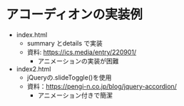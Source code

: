 # アコーディオンの実装例

- index.html
    - summary とdetails で実装
    - 資料: https://ics.media/entry/220901/
        - アニメーションの実装が困難
- index2.html
    - jQueryの.slideToggle()を使用
    - 資料：https://pengi-n.co.jp/blog/jquery-accordion/
        - アニメーション付きで簡潔
